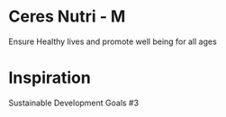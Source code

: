 # Ceres Nutri - M
Ensure Healthy lives and promote well being for all ages

# Inspiration
Sustainable Development Goals #3

